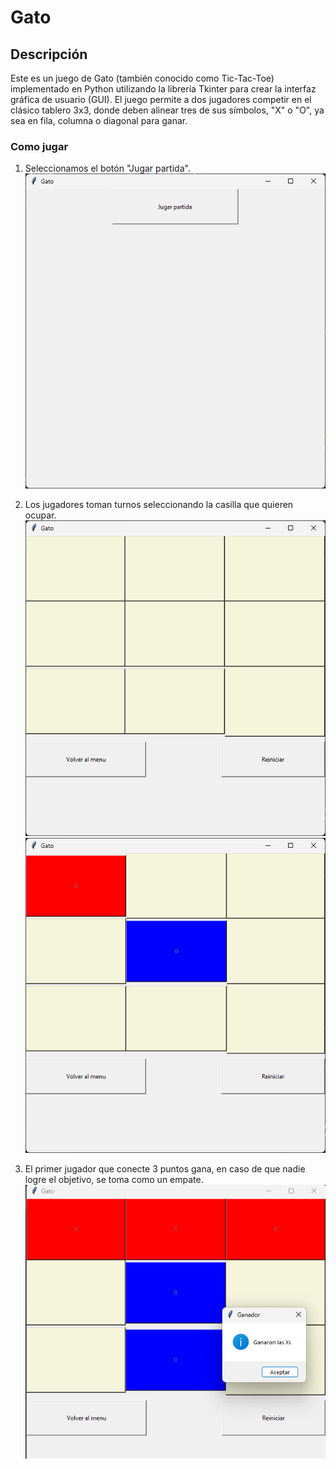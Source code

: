 # Gato
## Descripción
Este es un juego de Gato (también conocido como Tic-Tac-Toe) implementado en Python utilizando la librería Tkinter para crear 
la interfaz gráfica de usuario (GUI). El juego permite a dos jugadores competir en el clásico tablero 3x3, donde deben alinear 
tres de sus símbolos, "X" o "O", ya sea en fila, columna o diagonal para ganar.

### Como jugar
1. Seleccionamos el botón "Jugar partida".
   ![Iniciar partida](./Inicio_partida.png)
2. Los jugadores toman turnos seleccionando la casilla que quieren ocupar.
    ![Inicio](./StartGame.png)
    ![Jugando1](./twoMoves.png)
    
4. El primer jugador que conecte 3 puntos gana, en caso de que nadie logre el objetivo, se toma como un empate.
    ![Ganador](https://github.com/DemetrioNavarro/Gato/blob/main/Ganaron%20las%20Xs.png)
